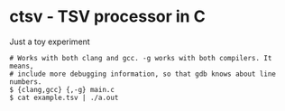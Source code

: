 # ctsv - TSV processor in C

Just a toy experiment

```
# Works with both clang and gcc. -g works with both compilers. It means,
# include more debugging information, so that gdb knows about line numbers.
$ {clang,gcc} {,-g} main.c
$ cat example.tsv | ./a.out
```
